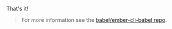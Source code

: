 That's it!

<blockquote class="alert alert--info">
  <p>
    For more information see the <a href="https://github.com/babel/ember-cli-babel">babel/ember-cli-babel repo</a>.
  </p>
</blockquote>

